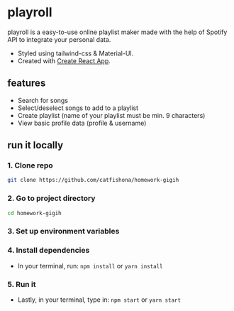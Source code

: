 # playroll

playroll is a easy-to-use online playlist maker made with the help of Spotify API to integrate your personal data. 

- Styled using tailwind-css & Material-UI.
- Created with [Create React App](https://github.com/facebook/create-react-app).

## features

- Search for songs
- Select/deselect songs to add to a playlist
- Create playlist (name of your playlist must be min. 9 characters)
- View basic profile data (profile & username)

## run it locally

### 1. Clone repo

```bash
git clone https://github.com/catfishona/homework-gigih
```

### 2. Go to project directory

```bash
cd homework-gigih
```

### 3. Set up environment variables

### 4. Install dependencies
- In your terminal, run: `npm install` or `yarn install`

### 5. Run it
- Lastly, in your terminal, type in: `npm start` or `yarn start`
